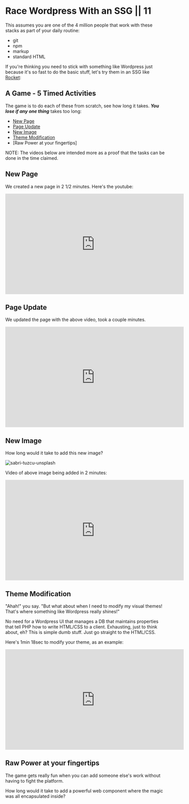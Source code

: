 # Race Wordpress With an SSG || 11

This assumes you are one of the 4 million people that work with these stacks as part of your daily routine:

- git
- npm
- markup
- standard HTML

If you're thinking you need to stick with something like Wordpress just because it's so fast to do the basic stuff, let's try them in an SSG like [Rocket](https://rocket.modern-web.dev/):

## A Game - 5 Timed Activities

The game is to do each of these from scratch, see how long it takes. _**You lose if any one thing**_ takes too long:

- [New Page](/explore/raceWordpress/#new-page)
- [Page Update](/explore/raceWordpress/#new-update)
- [New Image](/explore/raceWordpress/#new-image)
- [Theme Modification](/explore/raceWordpress/#theme-modification)
- [Raw Power at your fingertips]

NOTE: The videos below are intended more as a proof that the tasks can be done in the time claimed.

## New Page

We created a new page in 2 1/2 minutes. Here's the youtube:

<iframe width="560" height="315" src="https://www.youtube.com/embed/RcbsUGcifIM" frameborder="0" allow="accelerometer; autoplay; clipboard-write; encrypted-media; gyroscope; picture-in-picture" allowfullscreen></iframe>

## Page Update

We updated the page with the above video, took a couple minutes.

<iframe width="560" height="315" src="https://www.youtube.com/embed/zPCRt7upWB0" frameborder="0" allow="accelerometer; autoplay; clipboard-write; encrypted-media; gyroscope; picture-in-picture" allowfullscreen></iframe>

## New Image

How long would it take to add this new image?

<img class="bordered" src="/_merged_assets/_static/images/sabri-tuzcu-unsplash.jpg" alt="sabri-tuzcu-unsplash" />

Video of above image being added in 2 minutes:

<iframe width="560" height="315" src="https://www.youtube.com/embed/A77Rh0urR9s" frameborder="0" allow="accelerometer; autoplay; clipboard-write; encrypted-media; gyroscope; picture-in-picture" allowfullscreen></iframe>

## Theme Modification

"Ahah!" you say. "But what about when I need to modify my visual themes! That's where something like Wordpress really shines!"

No need for a Wordpress UI that manages a DB that maintains properties that tell PHP how to write HTML/CSS to a client. Exhausting, just to think about, eh? This is simple dumb stuff. Just go straight to the HTML/CSS.

Here's 1min 18sec to modify your theme, as an example:

<iframe width="560" height="315" src="https://www.youtube.com/embed/RutVwezeVZs" frameborder="0" allow="accelerometer; autoplay; clipboard-write; encrypted-media; gyroscope; picture-in-picture" allowfullscreen></iframe>

## Raw Power at your fingertips

The game gets really fun when you can add someone else's work without having to fight the platform. 

How long would it take to add a powerful web component where the magic was all encapsulated inside?

